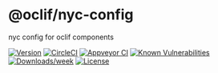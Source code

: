 @oclif/nyc-config
==================

nyc config for oclif components

[![Version](https://img.shields.io/npm/v/@oclif/nyc-config.svg)](https://npmjs.org/package/@oclif/nyc-config)
[![CircleCI](https://circleci.com/gh/oclif/nyc-config/tree/master.svg?style=svg)](https://circleci.com/gh/oclif/nyc-config/tree/master)
[![Appveyor CI](https://ci.appveyor.com/api/projects/status/github/oclif/nyc-config?branch=master&svg=true)](https://ci.appveyor.com/project/heroku/nyc-config/branch/master)
[![Known Vulnerabilities](https://snyk.io/test/npm/@oclif/nyc-config/badge.svg)](https://snyk.io/test/npm/@oclif/nyc-config)
[![Downloads/week](https://img.shields.io/npm/dw/@oclif/nyc-config.svg)](https://npmjs.org/package/@oclif/nyc-config)
[![License](https://img.shields.io/npm/l/@oclif/nyc-config.svg)](https://github.com/oclif/nyc-config/blob/master/package.json)
